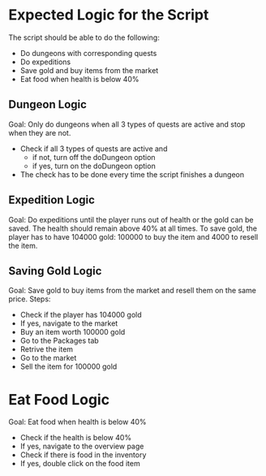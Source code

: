 # Expected Logic for the Script

The script should be able to do the following:
- Do dungeons with corresponding quests
- Do expeditions
- Save gold and buy items from the market
- Eat food when health is below 40%

## Dungeon Logic
Goal: Only do dungeons when all 3 types of quests are active and stop when they are not.
- Check if all 3 types of quests are active and
    - if not, turn off the doDungeon option
    - if yes, turn on the doDungeon option
- The check has to be done every time the script finishes a dungeon

## Expedition Logic
Goal: Do expeditions until the player runs out of health or the gold can be saved.
The health should remain above 40% at all times.
To save gold, the player has to have 104000 gold: 100000 to buy the item and 4000 to resell the item.

## Saving Gold Logic
Goal: Save gold to buy items from the market and resell them on the same price.
Steps:
- Check if the player has 104000 gold
- If yes, navigate to the market
- Buy an item worth 100000 gold
- Go to the Packages tab
- Retrive the item
- Go to the market
- Sell the item for 100000 gold


# Eat Food Logic
Goal: Eat food when health is below 40%
- Check if the health is below 40%
- If yes, navigate to the overview page
- Check if there is food in the inventory
- If yes, double click on the food item
